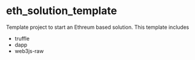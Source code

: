 # eth_solution_template #

Template project to start an Ethreum based solution. This template includes

* truffle
* dapp
* web3js-raw
